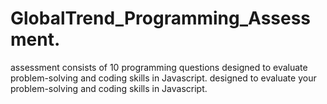 # GlobalTrend_Programming_Assessment.
assessment consists of 10 programming questions designed to evaluate  problem-solving and coding skills in Javascript.  designed to evaluate your problem-solving and coding skills in Javascript. 

